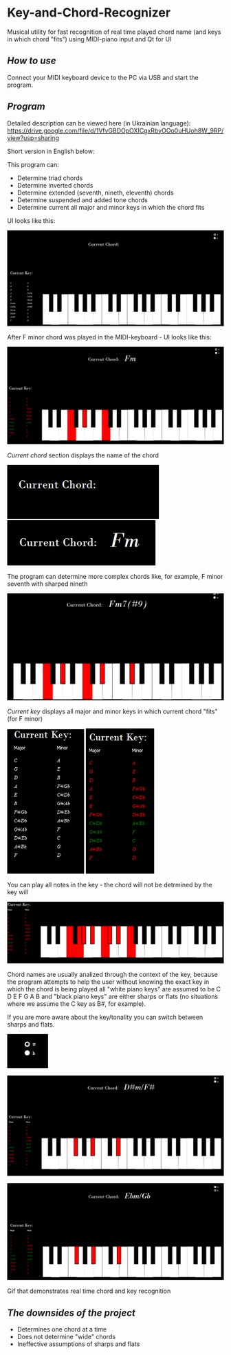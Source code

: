 # Key-and-Chord-Recognizer
Musical utility for fast recognition of real time played chord name (and keys in which chord "fits") using MIDI-piano input and Qt for UI

## _How to use_

Connect your MIDI keyboard device to the PC via USB and start the program.

## _Program_

Detailed description can be viewed here (in Ukrainian language):
https://drive.google.com/file/d/1VfvGBDOpOXICgxRbyOOo0uHUoh8W_9RP/view?usp=sharing

Short version in English below:

This program can:
- Determine triad chords
- Determine inverted chords
- Determine extended (seventh, nineth, eleventh) chords
- Determine suspended and added tone chords
- Determine current all major and minor keys in which the chord fits

UI looks like this:

<img src="readMeImages\1.png"></img>

After F minor chord was played in the MIDI-keyboard - UI looks like this:

<img src="readMeImages\2.png"></img>

_Current chord_ section displays the name of the chord

<img src="readMeImages\3.png"></img>
<img src="readMeImages\4.png"></img>

The program can determine more complex chords like, for example, F minor seventh with sharped nineth

<img src="readMeImages\5.png"></img>

_Current key_ displays all major and minor keys in which current chord "fits" (for F minor)

<img src="readMeImages\6.png"></img>
<img src="readMeImages\7.png"></img>

You can play all notes in the key - the chord will not be detrmined by the key will

<img src="readMeImages\8.png"></img>

Chord names are usually analized through the context of the key, because the program attempts to help the user without knowing the exact key in which the chord is being played all "white piano keys" are assumed to be C D E F G A B and "black piano keys" are either sharps or flats (no situations where we assume the C key as B#, for example). 

If you are more aware about the key/tonality you can switch between sharps and flats.

<img src="readMeImages\9.png"></img>

<img src="readMeImages\10.png"></img>

<img src="readMeImages\11.png"></img>

Gif that demonstrates real time chord and key recognition

## _The downsides of the project_
- Determines one chord at a time
- Does not determine "wide" chords
- Ineffective assumptions of sharps and flats

